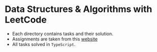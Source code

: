 # Data Structures & Algorithms with LeetCode

* Each directory contains tasks and their solution.
* Assignments are taken from this [website](https://beesec.gitbook.io/algorithms/)
* All tasks solved in `TypeScript`.
